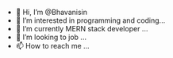 - 👋 Hi, I’m @Bhavanisin
- 👀 I’m interested in programming and coding...
- 🌱 I’m currently MERN stack developer ...
- 💞️ I’m looking to job ...
- 📫 How to reach me ...

<!---
Bhavanisin/Bhavanisin is a ✨ special ✨ repository because its `README.md` (this file) appears on your GitHub profile.
You can click the Preview link to take a look at your changes.
--->
